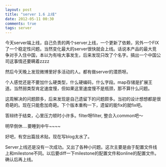 ```yaml
---
layout: post
title: "server 1.6 上线"
date: 2012-05-11 00:30
comments: true
tags: server 
---
```

今天server端上线，自己负责的两个server上线，一个更新了依赖，另外一个FIX了一个稳定性问题。当然变化最大的server很快就会上线。话说本产品的最大竞争对手入住中国，本以为有啥大事发生，后来发现只改了个名字。搞出一个中国公司这事情还要瞒着zzzz

然后今天晚上发现微博里好多活动的人。都有做server的潜质呀。

个人感觉还是不要加什么硬类型，什么硬编码，什么字段。map存储是扩展王道。当然弱类型肯定速度慢，但如果这里速度慢不是瓶颈，那不算什么问题。

这周解决的问题颇多，后来发现是自己遗留下的问题颇多。当初的设计想想都是很奇葩的。现在只能愈加奇葩。下个版本重构一下，遗留的能fix的就fix吧。

答辩终于结束，心里压力顿时小许多。filter呀filter, 整合入common吧～

明早倒休....要睡到中午~~~~

好吧，有空出篇技术贴，现在写blog太水了。


Server上线还是没有一次成功。又出了各种小问题。这次主要是由于配置文件线上和milestone不同。以后要diff一下milestone的配置文件和online的配置文件。确认后再上线。
